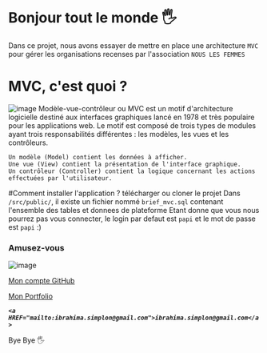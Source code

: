 # Bonjour tout le monde 🖐️
Dans ce projet, nous avons essayer de mettre en place une architecture `MVC` pour gérer les organisations recenses par l'association `NOUS LES FEMMES`
# MVC, c'est quoi ?
![image](https://adventy.org/architecture-mvc.jpg)
Modèle-vue-contrôleur ou MVC est un motif d'architecture logicielle destiné aux interfaces graphiques lancé en 1978 et très populaire pour les applications web. Le motif est composé de trois types de modules ayant trois responsabilités différentes : les modèles, les vues et les contrôleurs.

    Un modèle (Model) contient les données à afficher.
    Une vue (View) contient la présentation de l'interface graphique.
    Un contrôleur (Controller) contient la logique concernant les actions effectuées par l'utilisateur.
#Comment installer l'application ?
    télécharger ou cloner le projet
    Dans `/src/public/`, il existe un fichier nommé `brief_mvc.sql` contenant l'ensemble des tables et donnees de plateforme
    Etant donne que vous nous pourrez pas vous connecter, le login par defaut est `papi` et le mot de passe est `papi` :)

### Amusez-vous

![image](https://i0.wp.com/www.frenchweb.fr/wp-content/uploads/2016/11/nicolas-hachet-2016.gif?resize=650%2C400&ssl=1)

[Mon compte GitHub](https://github.com/papi18011998)

[Mon Portfolio](https://papi18011998.github.io/my-portfolio/)


**_`<a HREF="mailto:ibrahima.simplon@gmail.com">ibrahima.simplon@gmail.com</a>`_**

Bye Bye 🖐️
